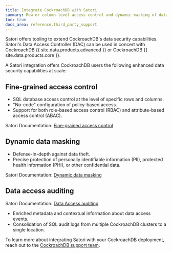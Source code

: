 ```yaml
---
title: Integrate CockroachDB with Satori
summary: Row or column-level access control and dynamic masking of data with Satori
toc: true
docs_area: reference.third_party_support
---
```


Satori offers tooling to extend CockroachDB's data security capabilities. Satori's Data Access Controller (DAC) can be used in concert with CockroachDB {{ site.data.products.advanced }} or CockroachDB {{ site.data.products.core }}.

A Satori integration offers CockroachDB users the following enhanced data security capabilities at scale:

## Fine-grained access control

- SQL database access control at the level of specific rows and columns.
- "No-code" configuration of policy-based access.
- Support for both role-based access control (RBAC) and attribute-based access control (ABAC).

Satori Documentation: [Fine-grained access control](https://satoricyber.com/fine-grained-access-control/)

## Dynamic data masking

- Defense-in-depth against data theft.
- Precise protection of personally identifiable information (PII), protected health information (PHI), or other confidential data.

Satori Documentation: [Dynamic data masking](https://satoricyber.com/dynamic-data-masking/)

## Data access auditing

Satori Documentation: [Data Access auditing](https://satoricyber.com/data-access-auditing-monitoring/)

- Enriched metadata and contextual information about data access events.
- Consolidation of SQL audit logs from multiple CockroachDB clusters to a single location.

To learn more about integrating Satori with your CockroachDB deployment, reach out to the [CockroachDB support team](https://support.cockroachlabs.com).